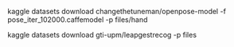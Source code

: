 kaggle datasets download changethetuneman/openpose-model -f pose_iter_102000.caffemodel -p files/hand

kaggle datasets download gti-upm/leapgestrecog -p files